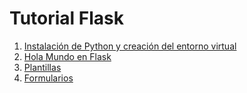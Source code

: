 # Tutorial Flask

1. [Instalación de Python y creación del entorno virtual](00_virtualenv.md)
1. [Hola Mundo en Flask](01_helloworld.md)
1. [Plantillas](02_templates.md)
1. [Formularios](03_forms.md)
